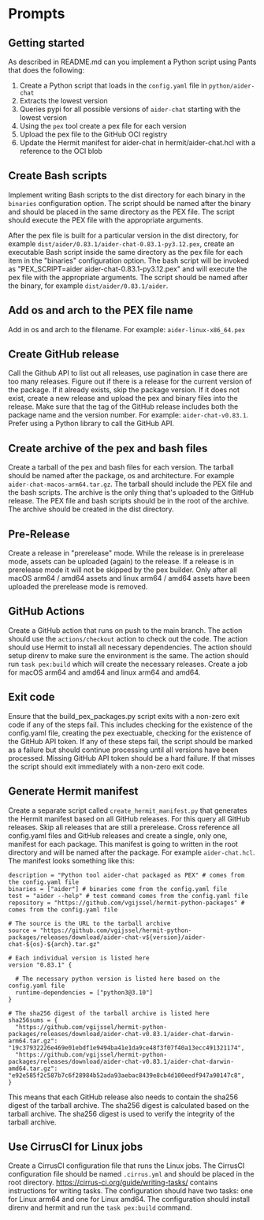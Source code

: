 # Prompts

## Getting started

As described in README.md can you implement a Python script using Pants that does the following:

1. Create a Python script that loads in the `config.yaml` file in `python/aider-chat`
2. Extracts the lowest version
3. Queries pypi for all possible versions of `aider-chat` starting with the lowest version
4. Using the `pex` tool create a pex file for each version
5. Upload the pex file to the GitHub OCI registry
6. Update the Hermit manifest for aider-chat in hermit/aider-chat.hcl with a reference to the OCI blob

## Create Bash scripts

Implement writing Bash scripts to the dist directory for each binary in the `binaries` configuration option. The script should be named after the binary and should be placed in the same directory as the PEX file. The script should execute the PEX file with the appropriate arguments.

After the pex file is built for a particular version in the dist directory, for example `dist/aider/0.83.1/aider-chat-0.83.1-py3.12.pex`, create an executable Bash script inside the same directory as the pex file for each item in the "binaries" configuration option. The bash script will be invoked as "PEX_SCRIPT=aider aider-chat-0.83.1-py3.12.pex" and will execute the pex file with the appropriate arguments. The script should be named after the binary, for example `dist/aider/0.83.1/aider`. 

## Add os and arch to the PEX file name

Add in os and arch to the filename. For example: `aider-linux-x86_64.pex`

## Create GitHub release

Call the Github API to list out all releases, use pagination in case there are too many releases. Figure out if there is a release for the current version of the package. If it already exists, skip the package version. If it does not exist, create a new release and upload the pex and binary files into the release. Make sure that the tag of the GitHub release includes both the package name and the version number. For example: `aider-chat-v0.83.1`. Prefer using a Python library to call the GitHub API.

## Create archive of the pex and bash files

Create a tarball of the pex and bash files for each version. The tarball should be named after the package, os and architecture. For example `aider-chat-macos-arm64.tar.gz`. The tarball should include the PEX file and the bash scripts. The archive is the only thing that's uploaded to the GitHub release. The PEX file and bash scripts should be in the root of the archive. The archive should be created in the dist directory.

## Pre-Release

Create a release in "prerelease" mode. While the release is in prerelease mode, assets can be uploaded (again) to the release. If a release is in prerelease mode it will not be skipped by the pex builder. Only after all macOS arm64 / amd64 assets and linux arm64 / amd64 assets have been uploaded the prerelease mode is removed.

##  GitHub Actions

Create a GitHub action that runs on push to the main branch. The action should use the `actions/checkout` action to check out the code. The action should use Hermit to install all necessary dependencies. The action should setup direnv to make sure the environment is the same. The action should run `task pex:build` which will create the necessary releases. Create a job for macOS arm64 and amd64 and linux arm64 and amd64. 

## Exit code

Ensure that the build_pex_packages.py script exits with a non-zero exit code if any of the steps fail. This includes checking for the existence of the config.yaml file, creating the pex exectuable, checking for the existence of the GitHub API token. If any of these steps fail, the script should be marked as a failure but should continue processing until all versions have been processed. Missing GitHub API token should be a hard failure. If that misses the script should exit immediately with a non-zero exit code.

## Generate Hermit manifest

Create a separate script called `create_hermit_manifest.py` that generates the Hermit manifest based on all GitHub releases. For this query all GitHub releases. Skip all releases that are still a prerelease. Cross reference all config.yaml files and GitHub releases and create a single, only one, manifest for each package. This manifest is going to written in the root directory and will be named after the package. For example `aider-chat.hcl`. The manifest looks something like this:

```hcl
description = "Python tool aider-chat packaged as PEX" # comes from the config.yaml file
binaries = ["aider"] # binaries come from the config.yaml file
test = "aider --help" # test command comes from the config.yaml file
repository = "https://github.com/vgijssel/hermit-python-packages" # comes from the config.yaml file

# The source is the URL to the tarball archive
source = "https://github.com/vgijssel/hermit-python-packages/releases/download/aider-chat-v${version}/aider-chat-${os}-${arch}.tar.gz"

# Each individual version is listed here
version "0.83.1" {

  # The necessary python version is listed here based on the config.yaml file
  runtime-dependencies = ["python3@3.10"]
}

# The sha256 digest of the tarball archive is listed here
sha256sums = {
  "https://github.com/vgijssel/hermit-python-packages/releases/download/aider-chat-v0.83.1/aider-chat-darwin-arm64.tar.gz": "19c37932226e469e01ebdf1e9494ba41e1da9ce48f3f07f40a13ecc491321174",
  "https://github.com/vgijssel/hermit-python-packages/releases/download/aider-chat-v0.83.1/aider-chat-darwin-amd64.tar.gz": "e92e585f2c587b7c6f28984b52ada93aebac8439e8cb4d100eedf947a90147c8",
}
```

This means that each GitHub release also needs to contain the sha256 digest of the tarball archive. The sha256 digest is calculated based on the tarball archive. The sha256 digest is used to verify the integrity of the tarball archive.

## Use CirrusCI for Linux jobs

Create a CirrusCI configuration file that runs the Linux jobs. The CirrusCI configuration file should be named `.cirrus.yml` and should be placed in the root directory. https://cirrus-ci.org/guide/writing-tasks/ contains instructions for writing tasks. The configuration should have two tasks: one for Linux arm64 and one for Linux amd64. The configuration should install direnv and hermit and run the `task pex:build` command. 